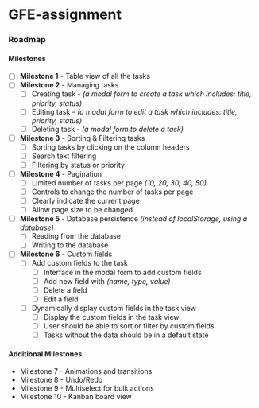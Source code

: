 # GFE-assignment

### Roadmap

#### Milestones

- [ ] **Milestone 1** - Table view of all the tasks
- [ ] **Milestone 2** - Managing tasks
  - [ ] Creating task - *(a modal form to create a task which includes: title, priority, status)*
  - [ ] Editing task - *(a modal form to edit a task which includes: title, priority, status)*
  - [ ] Deleting task - *(a modal form to delete a task)*
- [ ] **Milestone 3** - Sorting & Filtering tasks
  - [ ] Sorting tasks by clicking on the column headers
  - [ ] Search text filtering
  - [ ] Filtering by status or priority
- [ ] **Milestone 4** - Pagination
  - [ ] Limited number of tasks per page *(10, 20, 30, 40, 50)*
  - [ ] Controls to change the number of tasks per page
  - [ ] Clearly indicate the current page
  - [ ] Allow page size to be changed
- [ ] **Milestone 5** - Database persistence *(instead of localStorage, using a database)*
  - [ ] Reading from the database
  - [ ] Writing to the database
- [ ] **Milestone 6** - Custom fields
  - [ ] Add custom fields to the task
    - [ ] Interface in the modal form to add custom fields
    - [ ] Add new field with *(name, type, value)*
    - [ ] Delete a field
    - [ ] Edit a field
  - [ ] Dynamically display custom fields in the task view
    - [ ] Display the custom fields in the task view
    - [ ] User should be able to sort or filter by custom fields
    - [ ] Tasks without the data should be in a default state

#### Additional Milestones

- Milestone 7 - Animations and transitions
- Milestone 8 - Undo/Redo
- Milestone 9 - Multiselect for bulk actions
- Milestone 10 - Kanban board view
